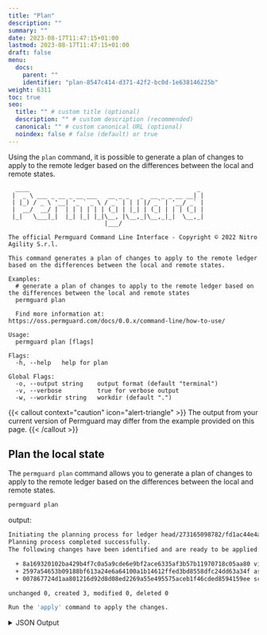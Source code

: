 ```yaml
---
title: "Plan"
description: ""
summary: ""
date: 2023-08-17T11:47:15+01:00
lastmod: 2023-08-17T11:47:15+01:00
draft: false
menu:
  docs:
    parent: ""
    identifier: "plan-8547c414-d371-42f2-bc0d-1e638146225b"
weight: 6311
toc: true
seo:
  title: "" # custom title (optional)
  description: "" # custom description (recommended)
  canonical: "" # custom canonical URL (optional)
  noindex: false # false (default) or true
---
```

Using the `plan` command, it is possible to  generate a plan of changes to apply to the remote ledger based on the differences between the local and remote states.

```text
  ____                                               _
 |  _ \ ___ _ __ _ __ ___   __ _ _   _  __ _ _ __ __| |
 | |_) / _ \ '__| '_ ` _ \ / _` | | | |/ _` | '__/ _` |
 |  __/  __/ |  | | | | | | (_| | |_| | (_| | | | (_| |
 |_|   \___|_|  |_| |_| |_|\__, |\__,_|\__,_|_|  \__,_|
                           |___/

The official Permguard Command Line Interface - Copyright © 2022 Nitro Agility S.r.l.

This command generates a plan of changes to apply to the remote ledger based on the differences between the local and remote states.

Examples:
  # generate a plan of changes to apply to the remote ledger based on the differences between the local and remote states
  permguard plan

  Find more information at: https://oss.permguard.com/docs/0.0.x/command-line/how-to-use/

Usage:
  permguard plan [flags]

Flags:
  -h, --help   help for plan

Global Flags:
  -o, --output string    output format (default "terminal")
  -v, --verbose          true for verbose output
  -w, --workdir string   workdir (default ".")
```

{{< callout context="caution" icon="alert-triangle" >}}
The output from your current version of Permguard may differ from the example provided on this page.
{{< /callout >}}

## Plan the local state

The `permguard plan` command allows you to generate a plan of changes to apply to the remote ledger based on the differences between the local and remote states.

```bash
permguard plan
```

output:

```bash
Initiating the planning process for ledger head/273165098782/fd1ac44e4afa4fc4beec622494d3175a.
Planning process completed successfully.
The following changes have been identified and are ready to be applied:

  + 8a169320102ba429b4f7c0a5a9cde6e9bf2ace6335af3b57b11970718c05aa80 view-branch-inventory-auditor
  + 2597a54653b09188bf613a24e6a64100a1b14612ffed3bd8558dfc24dd63a34f assign-role-branch
  + 007867724d1aa801216d92d8d08ed2269a55e495575aceb1f46cded8594159ee schema

unchanged 0, created 3, modified 0, deleted 0

Run the 'apply' command to apply the changes.
```

<details>
  <summary>
    JSON Output
  </summary>

```bash
permguard plan --output json
```

output:

```json
{
  "plan": {
    "create": [
      {
        "oname": "view-branch-inventory-auditor",
        "otype": "blob",
        "oid": "8a169320102ba429b4f7c0a5a9cde6e9bf2ace6335af3b57b11970718c05aa80",
        "codeid": "view-branch-inventory-auditor",
        "codetype": "policy",
        "language": "cedar-json",
        "languagetype": "policy",
        "languageversion": "*",
        "state": "create"
      },
      {
        "oname": "assign-role-branch",
        "otype": "blob",
        "oid": "2597a54653b09188bf613a24e6a64100a1b14612ffed3bd8558dfc24dd63a34f",
        "codeid": "assign-role-branch",
        "codetype": "policy",
        "language": "cedar-json",
        "languagetype": "policy",
        "languageversion": "*",
        "state": "create"
      },
      {
        "oname": "schema",
        "otype": "blob",
        "oid": "007867724d1aa801216d92d8d08ed2269a55e495575aceb1f46cded8594159ee",
        "codeid": "schema",
        "codetype": "schema",
        "language": "cedar-json",
        "languagetype": "schema",
        "languageversion": "*",
        "state": "create"
      }
    ],
    "delete": [],
    "modify": [],
    "unchanged": []
  }
}
```

</details>
